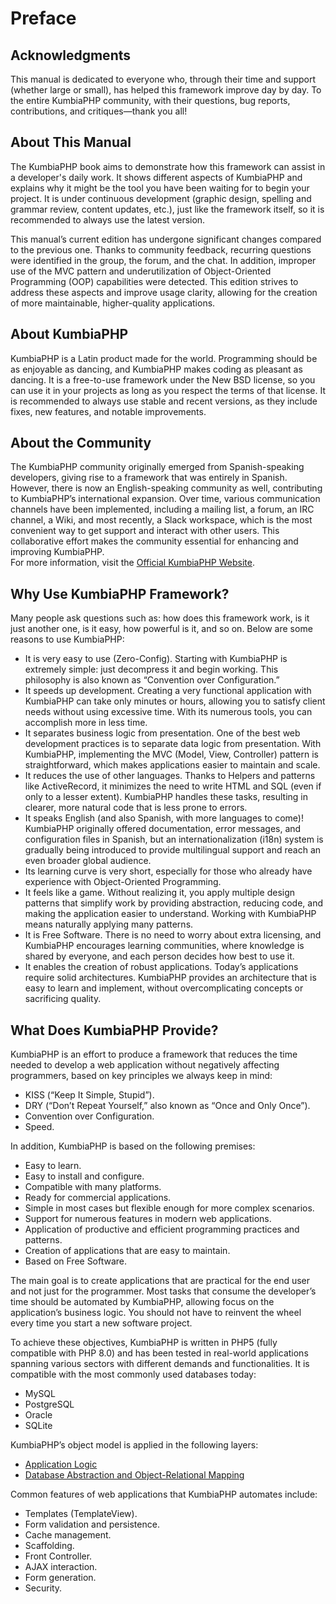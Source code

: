 # Preface

## Acknowledgments
This manual is dedicated to everyone who, through their time and support (whether large or small), has helped this
framework improve day by day. To the entire KumbiaPHP community, with their questions, bug reports, contributions, and
critiques—thank you all!

## About This Manual
The KumbiaPHP book aims to demonstrate how this framework can assist in a developer's daily work. It shows different
aspects of KumbiaPHP and explains why it might be the tool you have been waiting for to begin your project. It is under
continuous development (graphic design, spelling and grammar review, content updates, etc.), just like the framework
itself, so it is recommended to always use the latest version.

This manual’s current edition has undergone significant changes compared to the previous one. Thanks to community
feedback, recurring questions were identified in the group, the forum, and the chat. In addition, improper use of the
MVC pattern and underutilization of Object-Oriented Programming (OOP) capabilities were detected. This edition strives
to address these aspects and improve usage clarity, allowing for the creation of more maintainable, higher-quality
applications.

## About KumbiaPHP
KumbiaPHP is a Latin product made for the world. Programming should be as enjoyable as dancing, and KumbiaPHP makes
coding as pleasant as dancing. It is a free-to-use framework under the New BSD license, so you can use it in your
projects as long as you respect the terms of that license. It is recommended to always use stable and recent versions,
as they include fixes, new features, and notable improvements.

## About the Community
The KumbiaPHP community originally emerged from Spanish-speaking developers, giving rise to a framework that was
entirely in Spanish. However, there is now an English-speaking community as well, contributing to KumbiaPHP’s
international expansion. Over time, various communication channels have been implemented, including a mailing list, a
forum, an IRC channel, a Wiki, and most recently, a Slack workspace, which is the most convenient way to get support and
interact with other users. This collaborative effort makes the community essential for enhancing and improving KumbiaPHP.  
For more information, visit the [Official KumbiaPHP Website](https://www.kumbiaphp.com).

## Why Use KumbiaPHP Framework?
Many people ask questions such as: how does this framework work, is it just another one, is it easy, how powerful is it,
and so on. Below are some reasons to use KumbiaPHP:

- It is very easy to use (Zero-Config). Starting with KumbiaPHP is extremely simple: just decompress it and begin
  working. This philosophy is also known as “Convention over Configuration.”
- It speeds up development. Creating a very functional application with KumbiaPHP can take only minutes or hours,
  allowing you to satisfy client needs without using excessive time. With its numerous tools, you can accomplish more in
  less time.
- It separates business logic from presentation. One of the best web development practices is to separate data logic
  from presentation. With KumbiaPHP, implementing the MVC (Model, View, Controller) pattern is straightforward, which
  makes applications easier to maintain and scale.
- It reduces the use of other languages. Thanks to Helpers and patterns like ActiveRecord, it minimizes the need to
  write HTML and SQL (even if only to a lesser extent). KumbiaPHP handles these tasks, resulting in clearer, more
  natural code that is less prone to errors.
- It speaks English (and also Spanish, with more languages to come)!  
  KumbiaPHP originally offered documentation, error messages, and configuration files in Spanish, but an
  internationalization (i18n) system is gradually being introduced to provide multilingual support and reach an even
  broader global audience.
- Its learning curve is very short, especially for those who already have experience with Object-Oriented Programming.
- It feels like a game. Without realizing it, you apply multiple design patterns that simplify work by providing
  abstraction, reducing code, and making the application easier to understand. Working with KumbiaPHP means naturally
  applying many patterns.
- It is Free Software. There is no need to worry about extra licensing, and KumbiaPHP encourages learning communities,
  where knowledge is shared by everyone, and each person decides how best to use it.
- It enables the creation of robust applications. Today’s applications require solid architectures. KumbiaPHP provides
  an architecture that is easy to learn and implement, without overcomplicating concepts or sacrificing quality.

## What Does KumbiaPHP Provide?
KumbiaPHP is an effort to produce a framework that reduces the time needed to develop a web application without
negatively affecting programmers, based on key principles we always keep in mind:

- KISS (“Keep It Simple, Stupid”).  
- DRY (“Don’t Repeat Yourself,” also known as “Once and Only Once”).  
- Convention over Configuration.  
- Speed.

In addition, KumbiaPHP is based on the following premises:

- Easy to learn.  
- Easy to install and configure.  
- Compatible with many platforms.  
- Ready for commercial applications.  
- Simple in most cases but flexible enough for more complex scenarios.  
- Support for numerous features in modern web applications.  
- Application of productive and efficient programming practices and patterns.  
- Creation of applications that are easy to maintain.  
- Based on Free Software.

The main goal is to create applications that are practical for the end user and not just for the programmer. Most tasks
that consume the developer’s time should be automated by KumbiaPHP, allowing focus on the application’s business logic.
You should not have to reinvent the wheel every time you start a new software project.

To achieve these objectives, KumbiaPHP is written in PHP5 (fully compatible with PHP 8.0) and has been tested in
real-world applications spanning various sectors with different demands and functionalities. It is compatible with the
most commonly used databases today:

- MySQL  
- PostgreSQL  
- Oracle  
- SQLite  

KumbiaPHP’s object model is applied in the following layers:

- [Application Logic](model.md)  
- [Database Abstraction and Object-Relational Mapping](active-record.md)  

Common features of web applications that KumbiaPHP automates include:

- Templates (TemplateView).  
- Form validation and persistence.  
- Cache management.  
- Scaffolding.  
- Front Controller.  
- AJAX interaction.  
- Form generation.  
- Security.  
